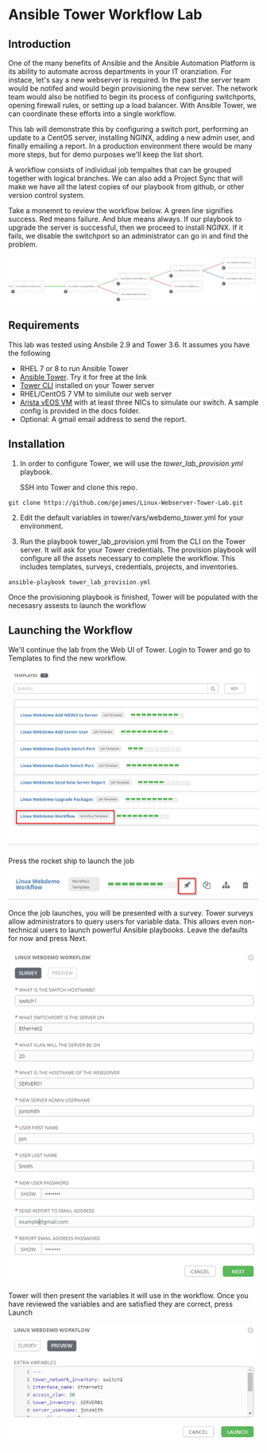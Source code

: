# Ansible Tower Workflow Lab
## Introduction
One of the many benefits of Ansible and the Ansible Automation Platform is its ability to automate across departments in your IT oranziation.  For instace, let's say a new webserver is required. In the past the server team would be notifed and would begin provisioning the new server.  The network team would also be notified to begin its process of configuring switchports, opening firewall rules, or setting up a load balancer.   With Ansible Tower, we can coordinate these efforts into a single workflow.  

This lab will demonstrate this by configuring a switch port, performing an update to a CentOS server, installing NGINX, adding a new admin user, and finally emailing a report.  In a production environment there would be many more steps, but for demo purposes we'll keep the list short.

A workflow consists of individual job tempaltes that can be grouped together with logical branches. We can also add a Project Sync that will make we have all the latest copies of our playbook from github, or other version control system.

Take a monemnt to review the workflow below.  A green line signifies success.  Red means failure.  And blue means always.  If our playbook to upgrade the server is successful, then we proceed to install NGINX. If it fails, we disable the switchport so an administrator can go in and find the problem.

![Tower Workflow](docs/workflow1.png)


## Requirements

This lab was tested using Ansbile 2.9 and Tower 3.6.  It assumes you have the following

- RHEL 7 or 8 to run Ansible Tower
- [Ansible Tower](https://www.ansible.com/products/tower). Try it for free at the link 
- [Tower CLI](https://docs.ansible.com/ansible-tower/3.5.3/html/towerapi/tower_cli.html) installed on your Tower server
- RHEL/CentOS 7 VM to similute our web server
- [Arista vEOS VM](https://www.arista.com/en/support/software-download) with at least three NICs to simulate our switch.  A sample config is provided in the docs folder.
- Optional:  A gmail email address to send the report.


## Installation

1. In order to configure Tower, we will use the *tower_lab_provision.yml* playbook.   

   SSH into Tower and clone this repo.

```
git clone https://github.com/gejames/Linux-Webserver-Tower-Lab.git
```

2. Edit the default variables in tower/vars/webdemo_tower.yml for your environment.  

3. Run the playbook tower_lab_provision.yml from the CLI on the Tower server.  It will ask for your Tower credentials.  The provision playbook will configure all the assets necessary to complete the workflow.  This includes templates, surveys, credentials, projects, and inventories.   

```
ansible-playbook tower_lab_provision.yml
```

   Once the provisioning playbook is finished, Tower will be populated with the necesasry assests to launch the workflow

## Launching the Workflow

We'll continue the lab from the Web UI of Tower.  Login to Tower and go to Templates to find the new workflow.

![Job Templates](docs/templates1.png)

Press the rocket ship to launch the job

![Rocketship](docs/rocketship.png)

Once the job launches, you will be presented with a survey. Tower surveys allow administrators to query users for variable data.  This allows even non-technical users to launch powerful Ansible playbooks.  Leave the defaults for now and press Next.

![Survey1](docs/survey1.png)

Tower will then present the variables it will use in the workflow.  Once you have reviewed the variables and are satisfied they are correct, press Launch

![Survey2](docs/survey2.png)

